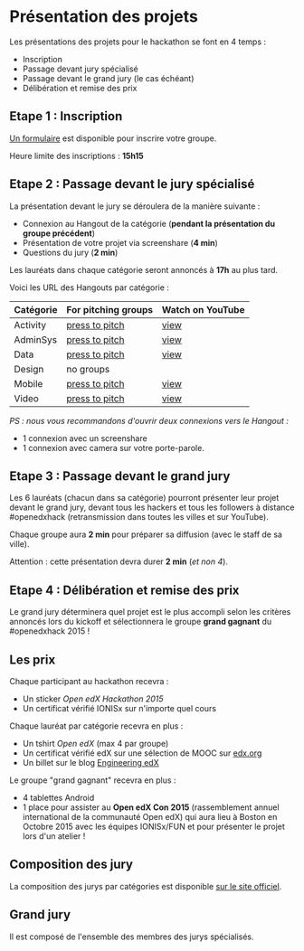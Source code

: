 # Présentation des projets

Les présentations des projets pour le hackathon se font en 4 temps :

- Inscription
- Passage devant jury spécialisé
- Passage devant le grand jury (le cas échéant)
- Délibération et remise des prix

## Etape 1 : Inscription

[Un formulaire](https://docs.google.com/spreadsheets/d/1WPBrZpMJ2fzB2zjgbDu2AAMZuKvMw5MxJJ3UMf-DNyE/edit?usp=sharing) est disponible pour inscrire votre groupe.

Heure limite des inscriptions : **15h15**

## Etape 2 : Passage devant le jury spécialisé

La présentation devant le jury se déroulera de la manière suivante :
- Connexion au Hangout de la catégorie (**pendant la présentation du groupe précédent**)
- Présentation de votre projet via screenshare (**4 min**)
- Questions du jury (**2 min**)

Les lauréats dans chaque catégorie seront annoncés à **17h** au plus tard.

Voici les URL des Hangouts par catégorie :

| Catégorie | For pitching groups | Watch on YouTube |
| -- | -- | -- |
| Activity | [press to pitch](https://plus.google.com/hangouts/_/hoaevent/AP36tYcyW58He-bYh7_vOKo8hbnygvCoHO_fB36bGqARhUbDuckNGQ) | [view](http://youtu.be/MIEvqCvXfMY) |
| AdminSys | [press to pitch](https://plus.google.com/hangouts/_/hoaevent/AP36tYcsGGXMXxyMKMtZmN5HKnLmmJX-AgiCvb3dwKzqWePj6ua5Jw) | [view](http://www.youtube.com/watch?v=qV-7qhKVBZQ) |
| Data | [press to pitch](https://plus.google.com/hangouts/_/hoaevent/AP36tYdyztutdfqPzYHLBeaDSS-3LIRSdlKp_j4oUgC_NSdTdurYCg) | [view](http://www.youtube.com/watch?v=gCb_PEXkwiA) |
| Design | no groups |  |
| Mobile | [press to pitch](https://plus.google.com/hangouts/_/hoaevent/AP36tYctEc4l4cNpmY_bPkjjP3k6YQeyS0Qro3BEnJNWn4oKxhaa-g) | [view](http://www.youtube.com/watch?v=glNTwQ4JQtU) |
| Video | [press to pitch](https://plus.google.com/hangouts/_/hoaevent/AP36tYcgHbm2yiQGpu00uRAjYzD2jY5OMof00SJW327VaJtk5Y7Nzg) | [view](http://www.youtube.com/watch?v=SqO4Fd9WVgs) |


*PS : nous vous recommandons d'ouvrir deux connexions vers le Hangout :*
- 1 connexion avec un screenshare
- 1 connexion avec camera sur votre porte-parole.

## Etape 3 : Passage devant le grand jury

Les 6 lauréats (chacun dans sa catégorie) pourront présenter leur projet devant le grand jury, devant tous les hackers et tous les followers à distance #openedxhack (retransmission dans toutes les villes et sur YouTube).

Chaque groupe aura **2 min** pour préparer sa diffusion (avec le staff de sa ville).

Attention : cette présentation devra durer **2 min** (*et non 4*).

## Etape 4 : Délibération et remise des prix

Le grand jury déterminera quel projet est le plus accompli selon les critères annoncés lors du kickoff et sélectionnera le groupe **grand gagnant** du #openedxhack 2015 !

## Les prix

Chaque participant au hackathon recevra :
- Un sticker *Open edX Hackathon 2015*
- Un certificat vérifié IONISx sur n'importe quel cours

Chaque lauréat par catégorie recevra en plus :
- Un tshirt *Open edX* (max 4 par groupe)
- Un certificat vérifié edX sur une sélection de MOOC sur [edx.org](http://edx.org)
- Un billet sur le blog [Engineering edX](https://open.edx.org/blog)

Le groupe "grand gagnant" recevra en plus :
- 4 tablettes Android
- 1 place pour assister au **Open edX Con 2015** (rassemblement annuel international de la communauté Open edX) qui aura lieu à Boston en Octobre 2015  avec les équipes IONISx/FUN et pour présenter le projet lors d'un atelier !

## Composition des jury

La composition des jurys par catégories est disponible [sur le site officiel](http://hack.openedx.fr/jury.html).

## Grand jury

Il est composé de l'ensemble des membres des jurys spécialisés.
